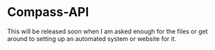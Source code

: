 # Compass-API
This will be released soon when I am asked enough for the files or get around to setting up an automated system or website for it.
